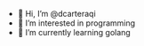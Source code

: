 - 👋 Hi, I’m @dcarteraqi
- 👀 I’m interested in programming
- 🌱 I’m currently learning golang

<!---
dcarteraqi/dcarteraqi is a ✨ special ✨ repository because its `README.md` (this file) appears on your GitHub profile.
You can click the Preview link to take a look at your changes.
--->
